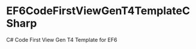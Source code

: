 EF6CodeFirstViewGenT4TemplateCSharp
===================================

C# Code First View Gen T4 Template for EF6